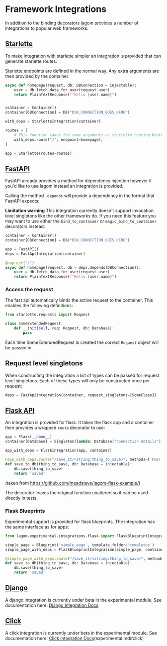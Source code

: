 # Framework Integrations
In addition to the binding decorators lagom provides a number of integrations to
popular web frameworks.

## [Starlette](https://www.starlette.io/)
To make integration with starlette simpler an integration is provided
that can generate starlette routes.

Starlette endpoints are defined in the normal way. Any extra arguments are
then provided by the container:
```python
async def homepage(request, db: DBConnection = injectable):
    user = db.fetch_data_for_user(request.user)
    return PlainTextResponse(f"Hello {user.name}")


container = Container()
container[DBConnection] = DB("DSN_CONNECTION_GOES_HERE")

with_deps = StarletteIntegration(container) 

routes = [
    # This function takes the same arguments as starlette.routing.Route
    with_deps.route("/", endpoint=homepage),
]

app = Starlette(routes=routes)
```

## [FastAPI](https://fastapi.tiangolo.com/)
FastAPI already provides a method for dependency injection however
if you'd like to use lagom instead an integration is provided.

Calling the method `.depends` will provide a dependency in the format
that FastAPI expects:


**Limitation warning** This integration currently doesn't support invocation level singletons like the other frameworks do. If you
need this feature you may want to use either the `bind_to_container` or `magic_bind_to_container` decorators instead.

```python
container = Container()
container[DBConnection] = DB("DSN_CONNECTION_GOES_HERE")

app = FastAPI()
deps = FastApiIntegration(container)

@app.get("/")
async def homepage(request, db = deps.depends(DBConnection)):
    user = db.fetch_data_for_user(request.user)
    return PlainTextResponse(f"Hello {user.name}")

```

### Access the request
The fast api automatically binds the active request to the container.
This enables the following definitions:

```python
from starlette.requests import Request

class SomeExtendedRequest:
    def __init(self, req: Request, db: Database):
        pass
```

Each time SomeExtendedRequest is created the correct `Request`
object will be passed in.

## Request level singletons
When constructing the integration a list of types can be passed
for request level singletons. Each of these types will only be constructed
once per request:

```python
deps = FastApiIntegration(container, request_singletons=[SomeClass])
```

## [Flask API](https://www.flaskapi.org/)
An integration is provided for flask. It takes the flask app
and a container then provides a wrapped `route` decorator to use:

```python
app = Flask(__name__)
container[Database] = Singleton(lambda: Database("connection details"))

app_with_deps = FlaskIntegration(app, container)

@app_with_deps.route("/save_it/<string:thing_to_save>", methods=['POST'])
def save_to_db(thing_to_save, db: Database = injectable):
    db.save(thing_to_save)
    return 'saved'

```
(taken from https://github.com/meadsteve/lagom-flask-example/)

The decorator leaves the original function unaltered so it can be
used directly in tests.

### Flask Blueprints
Experimental support is provided for flask blueprints. The integration
has the same interface as for apps:

```python
from lagom.experimental.integrations.flask import FlaskBlueprintIntegration

simple_page = Blueprint('simple_page', template_folder='templates')
simple_page_with_deps = FlaskBlueprintIntegration(simple_page, container)

@simple_page_with_deps.route("/save_it/<string:thing_to_save>", methods=['POST'])
def save_to_db(thing_to_save, db: Database = injectable):
    db.save(thing_to_save)
    return 'saved'
```

## [Django](https://www.djangoproject.com/)
A django integration is currently under beta in the experimental module.
See documentation here: [Django Integration Docs](experimental.md#django-container)

## [Click](https://click.palletsprojects.com/)
A click integration is currently under beta in the experimental module.
See documentation here: [Click Integration Docs]()(experimental.md#click)
